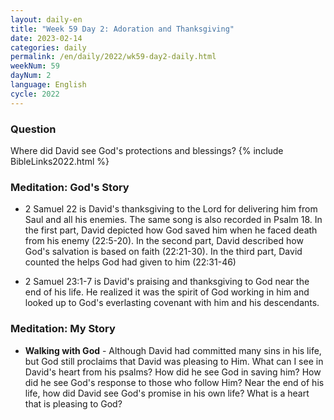```yaml
---
layout: daily-en
title: "Week 59 Day 2: Adoration and Thanksgiving"
date: 2023-02-14
categories: daily
permalink: /en/daily/2022/wk59-day2-daily.html
weekNum: 59
dayNum: 2
language: English
cycle: 2022
---
```

### Question     
Where did David see God's protections and blessings?
{% include BibleLinks2022.html %} 

### Meditation: God's Story   
+ 2 Samuel 22 is David's thanksgiving to the Lord for delivering him from Saul and all his enemies. The same song is also recorded in Psalm 18. In the first part, David depicted how God saved him when he faced death from his enemy (22:5-20). In the second part, David described how God's salvation is based on faith (22:21-30). In the third part, David counted the helps God had given to him (22:31-46) 

+ 2 Samuel 23:1-7 is David's praising and thanksgiving to God near the end of his life. He realized it was the spirit of God working in him and looked up to God's everlasting covenant with him and his descendants. 

### Meditation: My Story   
+ **Walking with God** - Although David had committed many sins in his life, but God still proclaims that David was pleasing to Him. What can I see in David's heart from his psalms? How did he see God in saving him? How did he see God's response to those who follow Him? Near the end of his life, how did David see God's promise in his own life? What is a heart that is pleasing to God? 
